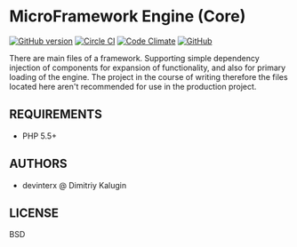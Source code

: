 MicroFramework Engine (Core)
===========================
[![GitHub version](https://badge.fury.io/gh/microframework%2Fmfe-core.svg)](http://badge.fury.io/gh/microframework%2Fmfe-core)
[![Circle CI](https://circleci.com/gh/microframework/mfe-core.svg?style=shield&circle-token=977c2ad4d9467778c6278df581355579c37c473f)](https://github.com/microframework/mfe-core/)
[![Code Climate](https://codeclimate.com/github/microframework/mfe-core/badges/gpa.svg)](https://codeclimate.com/github/microframework/mfe-core)
[![GitHub](http://img.shields.io/github/issues/microframework/mfe-core.svg)](https://github.com/microframework/mfe-core/issues)


There are main files of a framework. Supporting simple dependency injection of components for expansion of functionality, and also for primary loading of the engine. The project in the course of writing therefore the files located here aren't recommended for use in the production project.


REQUIREMENTS
--------

 - PHP 5.5+

AUTHORS
--------

 - devinterx @ Dimitriy Kalugin


LICENSE
--------
BSD

